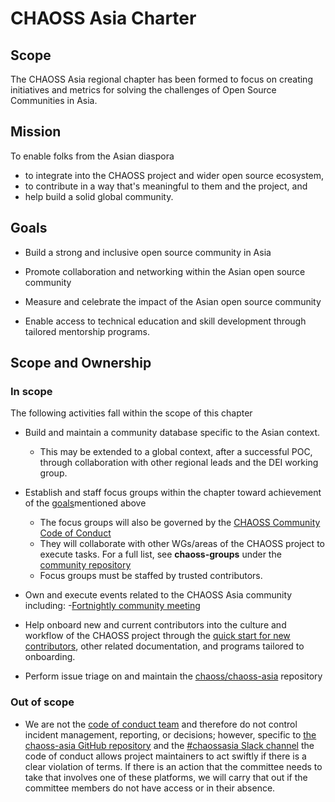 # CHAOSS Asia Charter

## Scope

The CHAOSS Asia regional chapter has been formed to focus on creating initiatives and metrics for solving the challenges of Open Source Communities in Asia.

## Mission

To enable folks from the Asian diaspora 
- to integrate into the CHAOSS project and wider open source ecosystem,
- to contribute in a way that's meaningful to them and the project, and
- help build a solid global community.

## Goals

- Build a strong and inclusive open source community in Asia
 - Promote collaboration and networking within the Asian open source community

- Measure and celebrate the impact of the Asian open source community

- Enable access to technical education and skill development through tailored mentorship programs.

## Scope and Ownership

### In scope

The following activities fall within the scope of this chapter

- Build and maintain a community database specific to the Asian context.
  - This may be extended to a global context, after a successful POC, through collaboration with other regional leads and the DEI working group.

- Establish and staff focus groups within the chapter toward achievement of the [goals](#goals)mentioned above
  - The focus groups will also be governed by the [CHAOSS Community Code of Conduct](https://chaoss.community/code-of-conduct/#:~:text=In%20the%20interest%20of%20fostering,%2C%20level%20of%20experience%2C%20education%2C)
  - They will collaborate with other WGs/areas of the CHAOSS project to execute tasks. For a full list, see **chaoss-groups** under the [community repository](https://github.com/chaoss/community/)
  - Focus groups must be staffed by trusted contributors.

- Own and execute events related to the CHAOSS Asia community including:
  -[Fortnightly community meeting](https://arewemeetingyet.com/Kolkata/2024-03-07/08:00/b/CHAOSS%20Asia%20Community%20Meetings#eyJ1cmwiOiJodHRwczovL2NhbGVuZGFyLmdvb2dsZS5jb20vY2FsZW5kYXIvdS8wL3IvbW9udGgvMjAyNC8zLzc/Y3R6PUFtZXJpY2EvQ2hpY2FnbyJ9)

- Help onboard new and current contributors into the culture and workflow of the CHAOSS project through the [quick start for new contributors](https://chaoss.community/kb-getting-started/), other related documentation, and programs tailored to onboarding.

- Perform issue triage on and maintain the [chaoss/chaoss-asia](https://github.com/chaoss/chaoss-asia/) repository

### Out of scope

- We are not the [code of conduct team](chaoss-conduct@googlegroups.com:) and therefore do not control incident management, reporting, or decisions; however, specific to [the chaoss-asia GitHub repository](https://github.com/chaoss/chaoss-asia) and the [#chaossasia Slack channel](https://join.slack.com/t/chaoss-workspace/shared_invite/zt-r65szij9-QajX59hkZUct82b0uACA6g) the code of conduct allows project maintainers to act swiftly if there is a clear violation of terms. If there is an action that the committee needs to take that involves one of these platforms, we will carry that out if the committee members do not have access or in their absence.
